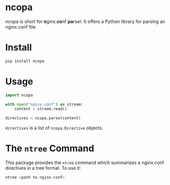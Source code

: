 # ncopa

ncopa is short for **n**ginx.**co**nf **pa**rser. It offers a Python library for parsing an nginx.conf file.


# Install

```bash
pip install ncopa
```


# Usage

```python
import ncopa

with open("nginx.conf") as stream:
    content = stream.read()

directives = ncopa.parse(content)
```

`directives` is a list of `ncopa.Directive` objects.


# The `ntree` Command

This package provides the `ntree` command which summarizes a nginx.conf directives in a tree format. 
To use it:

```bash
ntree <path to nginx.conf>
```
